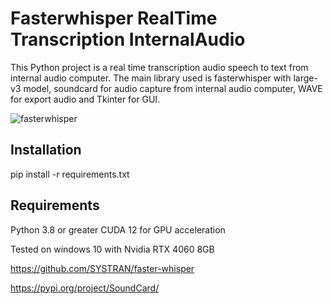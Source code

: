 # Fasterwhisper RealTime Transcription InternalAudio


This Python project is a real time transcription audio speech to text from internal audio computer. The main library used is fasterwhisper with large-v3 model, soundcard for audio capture from internal audio computer, WAVE for export audio and Tkinter for GUI.

![fasterwhisper](https://github.com/nesifao/FasterWhisper-RealTime-Transcription-InternalAudio/assets/4568865/1b096dc3-339c-43d3-9d31-e78538eb4dd2)

## Installation

pip install -r requirements.txt

## Requirements

Python 3.8 or greater
CUDA 12 for GPU acceleration

Tested on windows 10 with Nvidia RTX 4060 8GB

https://github.com/SYSTRAN/faster-whisper

https://pypi.org/project/SoundCard/
